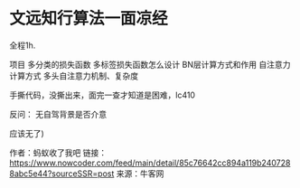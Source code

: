# 文远知行算法一面凉经

全程1h.

项目
多分类的损失函数
多标签损失函数怎么设计
BN层计算方式和作用
自注意力计算方式
多头自注意力机制、复杂度

手撕代码，没撕出来，面完一查才知道是困难，lc410

反问：
无自驾背景是否介意

应该无了)

作者：蚂蚁收了我吧
链接：https://www.nowcoder.com/feed/main/detail/85c76642cc894a119b2407288abc5e44?sourceSSR=post
来源：牛客网